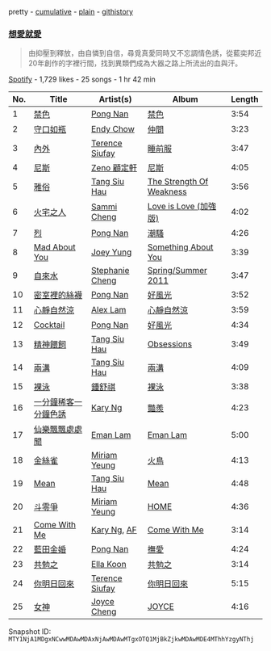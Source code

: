 pretty - [cumulative](/playlists/cumulative/37i9dQZF1DWVrewvmoU2pr.md) - [plain](/playlists/plain/37i9dQZF1DWVrewvmoU2pr) - [githistory](https://github.githistory.xyz/mackorone/spotify-playlist-archive/blob/main/playlists/plain/37i9dQZF1DWVrewvmoU2pr)

### [想愛就愛](https://open.spotify.com/playlist/37i9dQZF1DWVrewvmoU2pr)

> 由抑壓到釋放，由自憐到自信，尋覓真愛同時又不忘調情色誘，從藍奕邦近20年創作的字裡行間，找到異類們成為大器之路上所流出的血與汗。

[Spotify](https://open.spotify.com/user/spotify) - 1,729 likes - 25 songs - 1 hr 42 min

| No. | Title | Artist(s) | Album | Length |
|---|---|---|---|---|
| 1 | [禁色](https://open.spotify.com/track/4uYbgvebdLWtzWp9qyzhUi) | [Pong Nan](https://open.spotify.com/artist/6G7bdG4rBz6OQgKudNjoGL) | [禁色](https://open.spotify.com/album/2nMUSLSbXExbxhQ84jSTaV) | 3:54 |
| 2 | [守口如瓶](https://open.spotify.com/track/3rZVW1QkoFmrEeZvV5qhzp) | [Endy Chow](https://open.spotify.com/artist/5r0xeBSRKRJ5Dm63XzTZhE) | [仲間](https://open.spotify.com/album/6YVD5g8jj29N54Rx4WdgEY) | 3:23 |
| 3 | [內外](https://open.spotify.com/track/3BKcJgFlqwy4TxTREXgQkT) | [Terence Siufay](https://open.spotify.com/artist/3AemIC066y8n3TetXWkVoE) | [睡前服](https://open.spotify.com/album/05pqyGdgVCRW0vzcPxpY3e) | 3:47 |
| 4 | [尼斯](https://open.spotify.com/track/0e0mQ0D5oPkGeTOvTWqVfg) | [Zeno 顧定軒](https://open.spotify.com/artist/2gYJz5eXlBCxVDKodgl9BK) | [尼斯](https://open.spotify.com/album/5623cWq9MXmzS6E6YUWxcf) | 4:05 |
| 5 | [雅俗](https://open.spotify.com/track/5XRCjWVuSJbETeM0acyG7H) | [Tang Siu Hau](https://open.spotify.com/artist/01LAw9Av7Zcg01A8McfGYB) | [The Strength Of Weakness](https://open.spotify.com/album/4qk6K29TKXkMEMCtNNSF01) | 3:56 |
| 6 | [火宅之人](https://open.spotify.com/track/2htI7xBnGmBcPYund0JCAa) | [Sammi Cheng](https://open.spotify.com/artist/3XCnp5UV5wnNw49Xuka9qH) | [Love is Love \(加強版\)](https://open.spotify.com/album/4MtKsQDLciPQUOnbDLU4fv) | 4:02 |
| 7 | [烈](https://open.spotify.com/track/2024tyuk9RzkIZBdTY1fWJ) | [Pong Nan](https://open.spotify.com/artist/6G7bdG4rBz6OQgKudNjoGL) | [潮騷](https://open.spotify.com/album/3GiLdQbnsPgQ7mTuVUZ2l3) | 4:26 |
| 8 | [Mad About You](https://open.spotify.com/track/59mt82b6ADPPjvgZTec8MZ) | [Joey Yung](https://open.spotify.com/artist/2zzKlxMsKTPMsZacZCPRNA) | [Something About You](https://open.spotify.com/album/6mm0i9d3JxQiyquwF5F6oS) | 3:39 |
| 9 | [自來水](https://open.spotify.com/track/1H9E24PFTZUPr7omv9Ov59) | [Stephanie Cheng](https://open.spotify.com/artist/6qAoh45c4dsSqxNhp845SQ) | [Spring/Summer 2011](https://open.spotify.com/album/2KC0o9Prt0tDwy58p2gFnb) | 3:47 |
| 10 | [密室裡的絲襪](https://open.spotify.com/track/58U5nTp0hgVZ9WOFhahLk4) | [Pong Nan](https://open.spotify.com/artist/6G7bdG4rBz6OQgKudNjoGL) | [好風光](https://open.spotify.com/album/2olyf0rTeI1FNoU8mSTPAx) | 3:52 |
| 11 | [心靜自然涼](https://open.spotify.com/track/5CaDondxNl6hQ8BqMakHiR) | [Alex Lam](https://open.spotify.com/artist/6IgzrIQitd30QiPFSrIaAN) | [心靜自然涼](https://open.spotify.com/album/5h5YkqIqzNwhRSJSuFurWH) | 3:59 |
| 12 | [Cocktail](https://open.spotify.com/track/3fpZCgUe70u50OJMbpM84S) | [Pong Nan](https://open.spotify.com/artist/6G7bdG4rBz6OQgKudNjoGL) | [好風光](https://open.spotify.com/album/2olyf0rTeI1FNoU8mSTPAx) | 4:34 |
| 13 | [精神餵飼](https://open.spotify.com/track/7dksLBc7Ql8IOto9V9G8Be) | [Tang Siu Hau](https://open.spotify.com/artist/01LAw9Av7Zcg01A8McfGYB) | [Obsessions](https://open.spotify.com/album/0hJnpLmbJAViHaxCWvO40z) | 3:49 |
| 14 | [兩溝](https://open.spotify.com/track/48yohb2AiPofoAtj8AYjWA) | [Tang Siu Hau](https://open.spotify.com/artist/01LAw9Av7Zcg01A8McfGYB) | [兩溝](https://open.spotify.com/album/0szYhZL6ZIOpiHasU8lLA4) | 4:09 |
| 15 | [裸泳](https://open.spotify.com/track/0xVdZpDb2RnpF9oTJJTD78) | [鍾舒祺](https://open.spotify.com/artist/7D3ifs7oGF0VJ3o8axspUu) | [裸泳](https://open.spotify.com/album/2CjL1ETXisPRUlU30OEbeE) | 3:38 |
| 16 | [一分鐘稀客一分鐘色誘](https://open.spotify.com/track/0Bw2tMHhLpVS416nfHWvSx) | [Kary Ng](https://open.spotify.com/artist/3B9ZmIcte26paTCaI1PFKE) | [豔羨](https://open.spotify.com/album/5io1WPmed3j2hO6712p0pL) | 4:23 |
| 17 | [仙樂飄飄處處聞](https://open.spotify.com/track/6Yrocv0hTFHEbJAFQ9Zgr8) | [Eman Lam](https://open.spotify.com/artist/3SJsybXfmMSrXcwpK56YuU) | [Eman Lam](https://open.spotify.com/album/49A8kv0BJoXsX5Ay6JxW5w) | 5:00 |
| 18 | [金絲雀](https://open.spotify.com/track/7c4dpeQDvVtJaLUCP18U6E) | [Miriam Yeung](https://open.spotify.com/artist/1rxk3vAYWeiBD2Q6FCezcl) | [火鳥](https://open.spotify.com/album/5vBlNsWb6xpDue03z2Fums) | 4:13 |
| 19 | [Mean](https://open.spotify.com/track/2YpqqxAb7TBIVJGC05CBsi) | [Tang Siu Hau](https://open.spotify.com/artist/01LAw9Av7Zcg01A8McfGYB) | [Mean](https://open.spotify.com/album/6EosfD2Tx35BF3wCgaYP9m) | 4:48 |
| 20 | [斗零爭](https://open.spotify.com/track/4KmU9VcEb4lSRuf3XE7MEH) | [Miriam Yeung](https://open.spotify.com/artist/1rxk3vAYWeiBD2Q6FCezcl) | [HOME](https://open.spotify.com/album/39iYSrsXTucg62iRNABvY8) | 4:36 |
| 21 | [Come With Me](https://open.spotify.com/track/35MCt0BeMs2pWtYNhMR92l) | [Kary Ng](https://open.spotify.com/artist/3B9ZmIcte26paTCaI1PFKE), [AF](https://open.spotify.com/artist/6CygVJXs3ziiuKWNA4TkF9) | [Come With Me](https://open.spotify.com/album/7GboJALajHDdhgqetBTZRU) | 3:14 |
| 22 | [藍田金婚](https://open.spotify.com/track/0xeWZtBCK8fuf7Xp4KoRFI) | [Pong Nan](https://open.spotify.com/artist/6G7bdG4rBz6OQgKudNjoGL) | [撫愛](https://open.spotify.com/album/4u7KOwUYFykiVaEOIZJObH) | 4:24 |
| 23 | [共勉之](https://open.spotify.com/track/28SGHjFqN0dLbXO00FxIR8) | [Ella Koon](https://open.spotify.com/artist/3iwCTx6CrptnO8AuGlmbVU) | [共勉之](https://open.spotify.com/album/1xVkzZsxmbXBBv1Dqvbe32) | 3:14 |
| 24 | [你明日回來](https://open.spotify.com/track/4kwInhDFXmyi37NZTE4vat) | [Terence Siufay](https://open.spotify.com/artist/3AemIC066y8n3TetXWkVoE) | [你明日回來](https://open.spotify.com/album/2o1dSDA7Um9YGUcF8Z9iI9) | 5:15 |
| 25 | [女神](https://open.spotify.com/track/47MN8iVKji2TUL2DOnXpgJ) | [Joyce Cheng](https://open.spotify.com/artist/1y4HuOPsPuo8bBIzk5CXsV) | [JOYCE](https://open.spotify.com/album/02Brb1tEIxIPc7t5DwX4xv) | 4:16 |

Snapshot ID: `MTY1NjA1MDgxNCwwMDAwMDAxNjAwMDAwMTgxOTQ1MjBkZjkwMDAwMDE4MThhYzgyNThj`
